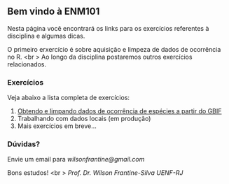## Bem vindo à ENM101

Nesta página você encontrará os links para os exercícios referentes à disciplina e algumas dicas.

O primeiro erxercício é sobre aquisição e limpeza de dados de ocorrência no R. <br \> 
Ao longo da disciplina postaremos outros exercícios relacionados.

### Exercícios

Veja abaixo a lista completa de exercícios:

1. [Obtendo e limpando dados de ocorrência de espécies a partir do GBIF](https://github.com/wilsonfrantine/ENM101/edit/gh-pages/ex1.md)
2. Trabalhando com dados locais (em produção)
3. Mais exercícios em breve...

### Dúvidas?

Envie um email para _wilsonfrantine@gmail.com_

Bons estudos! <br \>
_Prof. Dr. Wilson Frantine-Silva UENF-RJ_ 
